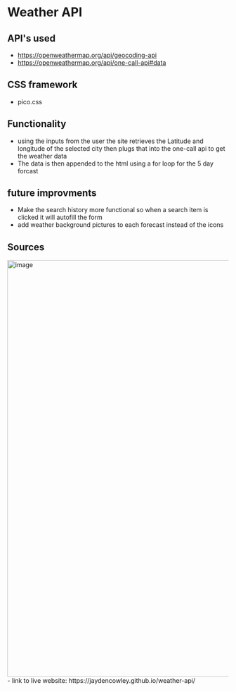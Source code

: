 # Weather API
## API's used
- https://openweathermap.org/api/geocoding-api
- https://openweathermap.org/api/one-call-api#data
## CSS framework
- pico.css
## Functionality
- using the inputs from the user the site retrieves the Latitude and longitude of the selected city then plugs that into the one-call api to get the weather data
- The data is then appended to the html using a for loop for the 5 day forcast
## future improvments
- Make the search history more functional so when a search item is clicked it will autofill the form
- add weather background pictures to each forecast instead of the icons 
## Sources
<img width="946" alt="image" src="https://user-images.githubusercontent.com/98612225/167278260-9326ddcd-855e-44fa-901f-c8af079b22e0.png">
- link to live website: https://jaydencowley.github.io/weather-api/
